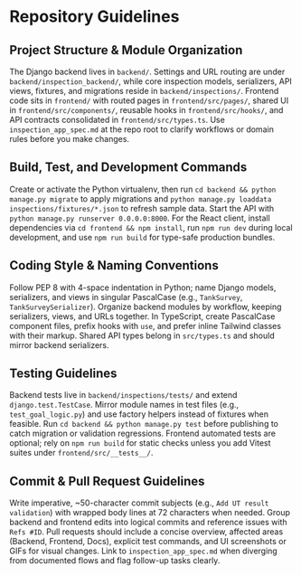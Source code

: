 # Repository Guidelines

## Project Structure & Module Organization
The Django backend lives in `backend/`. Settings and URL routing are under `backend/inspection_backend/`, while core inspection models, serializers, API views, fixtures, and migrations reside in `backend/inspections/`. Frontend code sits in `frontend/` with routed pages in `frontend/src/pages/`, shared UI in `frontend/src/components/`, reusable hooks in `frontend/src/hooks/`, and API contracts consolidated in `frontend/src/types.ts`. Use `inspection_app_spec.md` at the repo root to clarify workflows or domain rules before you make changes.

## Build, Test, and Development Commands
Create or activate the Python virtualenv, then run `cd backend && python manage.py migrate` to apply migrations and `python manage.py loaddata inspections/fixtures/*.json` to refresh sample data. Start the API with `python manage.py runserver 0.0.0.0:8000`. For the React client, install dependencies via `cd frontend && npm install`, run `npm run dev` during local development, and use `npm run build` for type-safe production bundles.

## Coding Style & Naming Conventions
Follow PEP 8 with 4-space indentation in Python; name Django models, serializers, and views in singular PascalCase (e.g., `TankSurvey`, `TankSurveySerializer`). Organize backend modules by workflow, keeping serializers, views, and URLs together. In TypeScript, create PascalCase component files, prefix hooks with `use`, and prefer inline Tailwind classes with their markup. Shared API types belong in `src/types.ts` and should mirror backend serializers.

## Testing Guidelines
Backend tests live in `backend/inspections/tests/` and extend `django.test.TestCase`. Mirror module names in test files (e.g., `test_goal_logic.py`) and use factory helpers instead of fixtures when feasible. Run `cd backend && python manage.py test` before publishing to catch migration or validation regressions. Frontend automated tests are optional; rely on `npm run build` for static checks unless you add Vitest suites under `frontend/src/__tests__/`.

## Commit & Pull Request Guidelines
Write imperative, ~50-character commit subjects (e.g., `Add UT result validation`) with wrapped body lines at 72 characters when needed. Group backend and frontend edits into logical commits and reference issues with `Refs #ID`. Pull requests should include a concise overview, affected areas (Backend, Frontend, Docs), explicit test commands, and UI screenshots or GIFs for visual changes. Link to `inspection_app_spec.md` when diverging from documented flows and flag follow-up tasks clearly.
